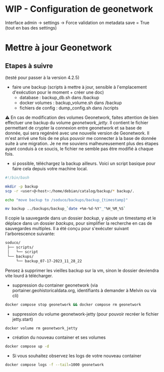 # WIP - Configuration de geonetwork

Interface admin -> settings -> Force validation on metadata save = True (tout en bas des settings)

# Mettre à jour Geonetwork

## Etapes à suivre

(testé pour passer à la version 4.2.5)

- faire une backup (scripts à mettre à jour, sensible à l'emplacement d'exécution pour le moment + créer une doc)
  - database : backup_db.sh dans /backup
  - docker volumes : backup_volume.sh dans /backup
  - fichiers de config : dump_config.sh dans /scripts

:warning: En cas de modification des volumes Geonetwork, faites attention de bien effectuer une backup du volume *geonetwork_jetty*. Il contient le fichier permettant de crypter la connexion entre geonetwork et sa base de donnée, qui sera regénéré avec une nouvelle version de Geonetwork. Il m'est arrivé une fois de ne plus pouvoir me connecter à la base de donnée suite à une migration. Je ne me souviens malheureusement plus des étapes ayant conduis à ce soucis, le fichier ne semble pas être modifié à chaque fois.

- si possible, téléchargez la backup ailleurs. Voici un script basique pour faire cela depuis votre machine local.

```bash
#!/bin/bash

mkdir -p backup
scp -r <user>@<host>:/home/debian/catalog/backup/* backup/.

echo "move backup to /soduco/backups/backup_{timestamp}"

mv backup ../backups/backup_`date +%m-%d-%Y"_"%H_%M_%S`
```

Il copie la sauvegarde dans un dossier *backup*, y ajoute un timestamp et le déplace dans un dossier *backups*, pour simplifier la recherche en cas de sauvegardes multiples. Il a été conçu pour s'exécuter suivant l'arborescence suivante:

```md
soduco/
 ├── scripts/
 │   └── script
 └── backups/
     └── backup_07-17-2023_11_28_22
```

Pensez à supprimer les vieilles backup sur la vm, sinon le dossier deviendra vite lourd à télécharger.

- suppression du container geonetwork (via portainer.geohistoricaldata.org, identifiants à demander à Melvin ou via cli)

```bash
docker compose stop geonetwork && docker compose rm geonetwork
```

- suppression du volume geonetwork-jetty (pour pouvoir recréer le fichier jetty.start)

```bash
docker volume rm geonetwork_jetty
```

- création du nouveau container et ses volumes

```bash
docker compose up -d
```

- Si vous souhaitez observez les logs de votre nouveau container

```bash
docker compose logs -f --tail=1000 geonetwork
```
